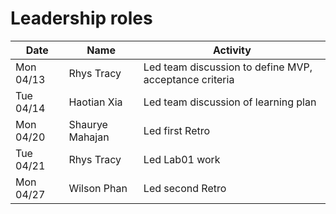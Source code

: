 # Leadership roles

| Date      | Name              | Activity                                               |
|-----------|-------------------|--------------------------------------------------------|
| Mon 04/13 | Rhys Tracy        | Led team discussion to define MVP, acceptance criteria | 
| Tue 04/14 | Haotian Xia       | Led team discussion of learning plan                   | 
| Mon 04/20 | Shaurye Mahajan   | Led first Retro                                        | 
| Tue 04/21 | Rhys Tracy        | Led Lab01 work                                         | 
| Mon 04/27 | Wilson Phan       | Led second Retro                                       | 
